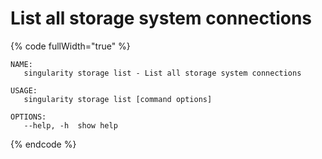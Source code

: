 # List all storage system connections

{% code fullWidth="true" %}
```
NAME:
   singularity storage list - List all storage system connections

USAGE:
   singularity storage list [command options]

OPTIONS:
   --help, -h  show help
```
{% endcode %}
